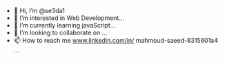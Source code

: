 - 👋 Hi, I’m @se3da1
- 👀 I’m interested in Web Development...
- 🌱 I’m currently learning javaScript...
- 💞️ I’m looking to collaborate on ...
- 📫 How to reach me www.linkedin.com/in/
mahmoud-saeed-8315601a4
...

<!---
se3da1/se3da1 is a ✨ special ✨ repository because its `README.md` (this file) appears on your GitHub profile.
You can click the Preview link to take a look at your changes.
--->
